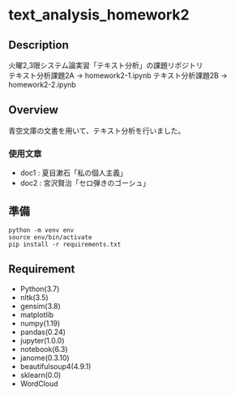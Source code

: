 # text_analysis_homework2

## Description
火曜2,3限システム論実習「テキスト分析」の課題リポジトリ  
テキスト分析課題2A -> homework2-1.ipynb
テキスト分析課題2B -> homework2-2.ipynb

## Overview
青空文庫の文書を用いて、テキスト分析を行いました。  
### 使用文章  
- doc1 : 夏目漱石「私の個人主義」  
- doc2 : 宮沢賢治「セロ弾きのゴーシュ」  

## 準備
```
python -m venv env  
source env/bin/activate  
pip install -r requirements.txt  
```

## Requirement  
* Python(3.7)  
* nltk(3.5)
* gensim(3.8)
* matplotlib
* numpy(1.19)
* pandas(0.24)
* jupyter(1.0.0)
* notebook(6.3)
* janome(0.3.10)
* beautifulsoup4(4.9.1)
* sklearn(0.0)
* WordCloud
